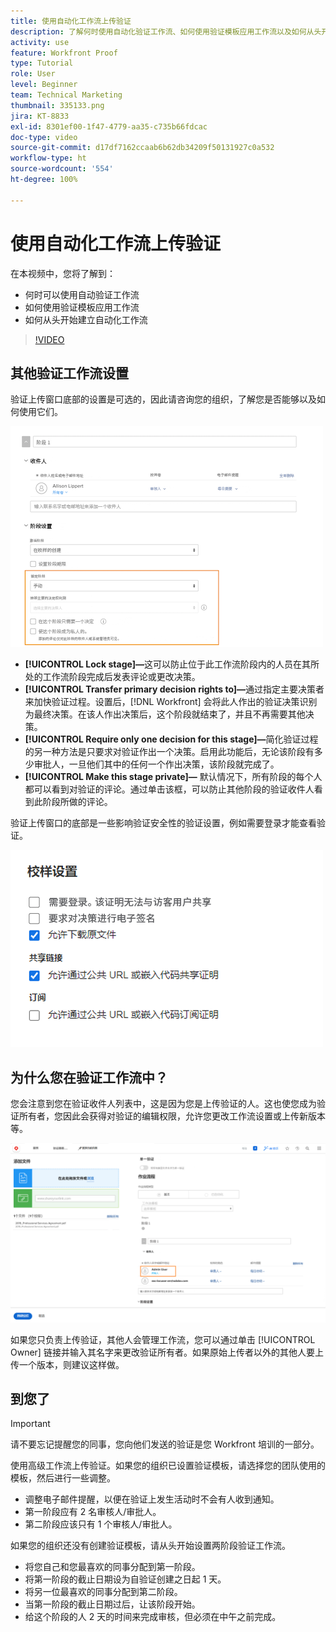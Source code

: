 ```yaml
---
title: 使用自动化工作流上传验证
description: 了解何时使用自动化验证工作流、如何使用验证模板应用工作流以及如何从头开始设置自动化工作流。
activity: use
feature: Workfront Proof
type: Tutorial
role: User
level: Beginner
team: Technical Marketing
thumbnail: 335133.png
jira: KT-8833
exl-id: 8301ef00-1f47-4779-aa35-c735b66fdcac
doc-type: video
source-git-commit: d17df7162ccaab6b62db34209f50131927c0a532
workflow-type: ht
source-wordcount: '554'
ht-degree: 100%

---
```


# 使用自动化工作流上传验证

在本视频中，您将了解到：

* 何时可以使用自动验证工作流
* 如何使用验证模板应用工作流
* 如何从头开始建立自动化工作流

>[!VIDEO](https://video.tv.adobe.com/v/335133/?quality=12&learn=on&enablevpops)



## 其他验证工作流设置

验证上传窗口底部的设置是可选的，因此请咨询您的组织，了解您是否能够以及如何使用它们。

![突出显示 [!UICONTROL Stage settings] 的 [!UICONTROL New Proof] 窗口的图像。](assets/additional-proof-workflow-settings.png)

* **[!UICONTROL Lock stage]—**&#x200B;这可以防止位于此工作流阶段内的人员在其所处的工作流阶段完成后发表评论或更改决策。
* **[!UICONTROL Transfer primary decision rights to]—**&#x200B;通过指定主要决策者来加快验证过程。设置后，[!DNL Workfront] 会将此人作出的验证决策识别为最终决策。在该人作出决策后，这个阶段就结束了，并且不再需要其他决策。
* **[!UICONTROL Require only one decision for this stage]—**&#x200B;简化验证过程的另一种方法是只要求对验证作出一个决策。启用此功能后，无论该阶段有多少审批人，一旦他们其中的任何一个作出决策，该阶段就完成了。
* **[!UICONTROL Make this stage private]—** 默认情况下，所有阶段的每个人都可以看到对验证的评论。通过单击该框，可以防止其他阶段的验证收件人看到此阶段所做的评论。

验证上传窗口的底部是一些影响验证安全性的验证设置，例如需要登录才能查看验证。

<!--
Learn more about these in the Proof settings section of the Configure a proof article.
-->

![验证上传窗口的 [!UICONTROL Proof settings] 部分的图像。](assets/additional-proof-workflow-settings-2.png)

<!--
### Learn more
* Automated workflow overview
* Automated workflow stages overview
-->

<!--
### Guides
* Plan an advanced workflow worksheet
-->

## 为什么您在验证工作流中？

您会注意到您在验证收件人列表中，这是因为您是上传验证的人。这也使您成为验证所有者，您因此会获得对验证的编辑权限，允许您更改工作流设置或上传新版本等。

![验证上传窗口的图像，其中验证所有者在收件人列表中突出显示。](assets/proof-owner.png)

如果您只负责上传验证，其他人会管理工作流，您可以通过单击 [!UICONTROL Owner] 链接并输入其名字来更改验证所有者。如果原始上传者以外的其他人要上传一个版本，则建议这样做。

## 到您了

>[!IMPORTANT]
>
>请不要忘记提醒您的同事，您向他们发送的验证是您 Workfront 培训的一部分。


使用高级工作流上传验证。如果您的组织已设置验证模板，请选择您的团队使用的模板，然后进行一些调整。

* 调整电子邮件提醒，以便在验证上发生活动时不会有人收到通知。
* 第一阶段应有 2 名审核人/审批人。
* 第二阶段应该只有 1 个审核人/审批人。

如果您的组织还没有创建验证模板，请从头开始设置两阶段验证工作流。

* 将您自己和您最喜欢的同事分配到第一阶段。
* 将第一阶段的截止日期设为自验证创建之日起 1 天。
* 将另一位最喜欢的同事分配到第二阶段。
* 当第一阶段的截止日期过后，让该阶段开始。
* 给这个阶段的人 2 天的时间来完成审核，但必须在中午之前完成。



